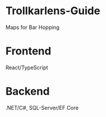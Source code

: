 # Trollkarlens-Guide
Maps for Bar Hopping

# Frontend
React/TypeScript 

# Backend
.NET/C#, SQL-Server/EF Core
